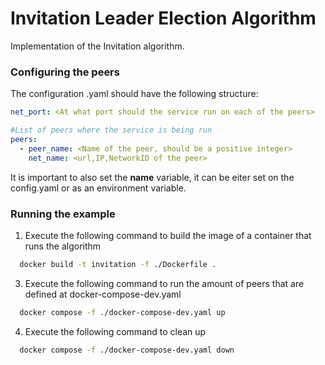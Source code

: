# Invitation Leader Election Algorithm

Implementation of the Invitation algorithm. 

### Configuring the peers

The configuration .yaml should have the following structure:

```yaml
net_port: <At what port should the service run on each of the peers>

#List of peers where the service is being run
peers: 
  - peer_name: <Name of the peer, should be a positive integer>
    net_name: <url,IP,NetworkID of the peer>
```

It is important to also set the **name** variable, it can be eiter set on the config.yaml or as an environment variable.

### Running the example

1. Execute the following command to build the image of a container that runs the algorithm
```bash
  docker build -t invitation -f ./Dockerfile .
```
3. Execute the following command to run the amount of peers that are defined at docker-compose-dev.yaml
```bash
  docker compose -f ./docker-compose-dev.yaml up
```
4. Execute the following command to clean up
```bash
  docker compose -f ./docker-compose-dev.yaml down
```

